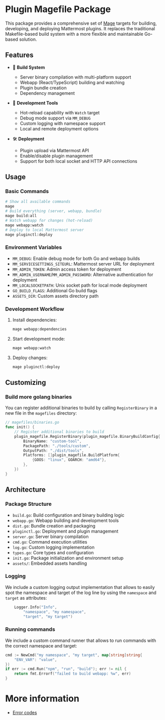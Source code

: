 # Plugin Magefile Package

This package provides a comprehensive set of [Mage](https://magefile.org/) targets for building, developing, and deploying Mattermost plugins. It replaces the traditional Makefile-based build system with a more flexible and maintainable Go-based solution.

## Features

- 🔨 **Build System**
  - Server binary compilation with multi-platform support
  - Webapp (React/TypeScript) building and watching
  - Plugin bundle creation
  - Dependency management

- 🚀 **Development Tools**
  - Hot-reload capability with `Watch` target
  - Debug mode support via `MM_DEBUG`
  - Custom logging with namespace support
  - Local and remote deployment options

- 🛠️ **Deployment**
  - Plugin upload via Mattermost API
  - Enable/disable plugin management
  - Support for both local socket and HTTP API connections

## Usage

### Basic Commands

```bash
# Show all available commands
mage
# Build everything (server, webapp, bundle)
mage build:all
# Watch webapp for changes (hot-reload)
mage webapp:watch
# Deploy to local Mattermost server
mage pluginctl:deploy
```

### Environment Variables

- `MM_DEBUG`: Enable debug mode for both Go and webapp builds
- `MM_SERVICESETTINGS_SITEURL`: Mattermost server URL for deployment
- `MM_ADMIN_TOKEN`: Admin access token for deployment
- `MM_ADMIN_USERNAME`/`MM_ADMIN_PASSWORD`: Alternative authentication for deployment
- `MM_LOCALSOCKETPATH`: Unix socket path for local mode deployment
- `GO_BUILD_FLAGS`: Additional Go build flags
- `ASSETS_DIR`: Custom assets directory path

### Development Workflow

1. Install dependencies:
   ```bash
   mage webapp:dependencies
   ```

2. Start development mode:
   ```bash
   mage webapp:watch
   ```

3. Deploy changes:
   ```bash
   mage pluginctl:deploy
   ```

## Customizing

### Build more golang binaries

You can register additional binaries to build by calling `RegisterBinary` in a new file in the `magefiles` directory:

```go
// magefiles/binaries.go
func init() {
    // Register additional binaries to build
    plugin_magefile.RegisterBinary(plugin_magefile.BinaryBuildConfig{
        BinaryName: "custom-tool",
        PackagePath: "./tools/custom",
        OutputPath: "./dist/tools",
        Platforms: []plugin_magefile.BuildPlatform{
            {GOOS: "linux", GOARCH: "amd64"},
        },
    })
}
```

## Architecture

### Package Structure

- `build.go`: Build configuration and binary building logic
- `webapp.go`: Webapp building and development tools
- `dist.go`: Bundle creation and packaging
- `pluginctl.go`: Deployment and plugin management
- `server.go`: Server binary compilation
- `cmd.go`: Command execution utilities
- `log.go`: Custom logging implementation
- `types.go`: Core types and configuration
- `init.go`: Package initialization and environment setup
- `assets/`: Embedded assets handling

### Logging

We include a custom logging output implementation that allows to easily spot the namespace and target of the log line by using the `namespace` and `target` as attributes:

```go
	Logger.Info("Info",
		"namespace", "my namespace",
		"target", "my target")
```

### Running commands

We include a custom command runner that allows to run commands with the correct namespace and target:

```go
cmd := NewCmd("my namespace", "my target", map[string]string{
    "ENV_VAR": "value",
})
if err := cmd.Run("npm", "run", "build"); err != nil {
    return fmt.Errorf("failed to build webapp: %w", err)
}
```

# More information

- [Error codes](ERROR_CODES.md)